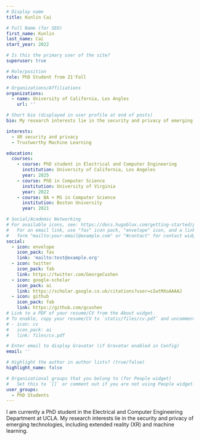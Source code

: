 ```yaml
---
# Display name
title: Kunlin Cai

# Full Name (for SEO)
first_name: Kunlin
last_name: Cai
start_year: 2022

# Is this the primary user of the site?
superuser: true

# Role/position
role: PhD Student from 21'Fall

# Organizations/Affiliations
organizations:
  - name: University of California, Los Angles
    url: ''

# Short bio (displayed in user profile at end of posts)
bio: My research interests lie in the security and privacy of emerging technologies, including extended reality (XR) and machine learning.

interests:
  - XR security and privacy
  - Trustworthy Machine Learning

education:
  courses:
    - course: PhD student in Electrical and Computer Engineering
      institution: University of California, Los Angeles
      year: 2025
    - course: PhD in Computer Science
      institution: University of Virginia
      year: 2022
    - course: BA + MS in Computer Science
      institution: Boston University
      year: 2021

# Social/Academic Networking
# For available icons, see: https://docs.hugoblox.com/getting-started/page-builder/#icons
#   For an email link, use "fas" icon pack, "envelope" icon, and a link in the
#   form "mailto:your-email@example.com" or "#contact" for contact widget.
social:
  - icon: envelope
    icon_pack: fas
    link: 'mailto:test@example.org'
  - icon: twitter
    icon_pack: fab
    link: https://twitter.com/GeorgeCushen
  - icon: google-scholar
    icon_pack: ai
    link: https://scholar.google.co.uk/citations?user=sIwtMXoAAAAJ
  - icon: github
    icon_pack: fab
    link: https://github.com/gcushen
# Link to a PDF of your resume/CV from the About widget.
# To enable, copy your resume/CV to `static/files/cv.pdf` and uncomment the lines below.
# - icon: cv
#   icon_pack: ai
#   link: files/cv.pdf

# Enter email to display Gravatar (if Gravatar enabled in Config)
email: ''

# Highlight the author in author lists? (true/false)
highlight_name: false

# Organizational groups that you belong to (for People widget)
#   Set this to `[]` or comment out if you are not using People widget.
user_groups:
  - PhD Students
---
```


I am currently a PhD student in the Electrical and Computer Engineering Department at UCLA. My research interests lie in the security and privacy of emerging technologies, including extended reality (XR) and machine learning.
